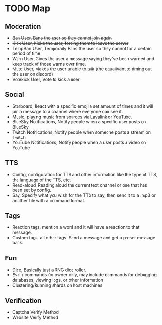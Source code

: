 # TODO Map
## Moderation
- ~~Ban User, Bans the user so they cannot join again~~
- ~~Kick User, Kicks the user, forcing them to leave the server~~
- TempBan User, Temporaily Bans the user so they cannot for a certain period of time
- Warn User, Gives the user a message saying they've been warned and keep track of those warns over time.
- Mute User, Makes the user unable to talk (the equalivant to timing out the user on discord)
- Votekick User, Vote to kick a user
## Social
- Starboard, React with a specific emoji a set amount of times and it will pin a message to a channel where everyone can see it.
- Music, playing music from sources via Lavalink or YouTube.
- BlueSky Notifications, Notify people when a specific user posts on BlueSky
- Twitch Notifications, Notify people when someone posts a stream on Twitch
- YouTube Notifications, Notify people when a user posts a video on YouTube
## TTS
- Config, configuration for TTS and other information like the type of TTS, the language of the TTS, etc.
- Read-aloud, Reading aloud the current text channel or one that has been set by config.
- Say, Specify what you wish for the TTS to say, then send it to a .mp3 or another file with a command format.
## Tags
- Reaction tags, mention a word and it will have a reaction to that message.
- Custom tags, all other tags. Send a message and get a preset message back.
## Fun
- Dice, Basically just a RNG dice roller.
- Eval / commands for owner only, may include commands for debugging databases, viewing logs, or other information
- Clustering/Running shards on host machines
## Verification
- Captcha Verify Method
- Website Verify Method
